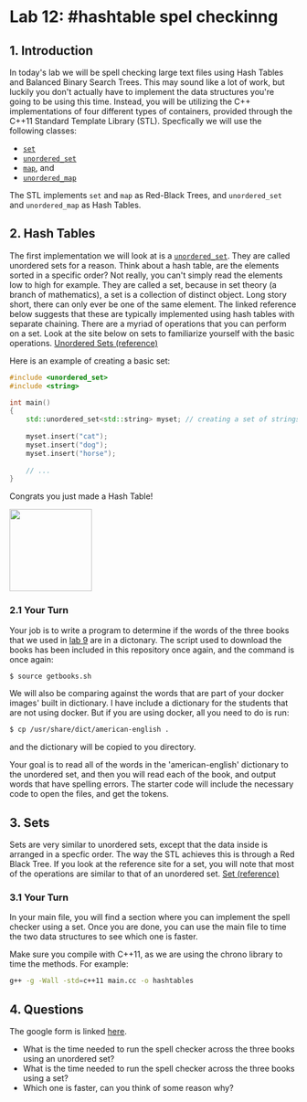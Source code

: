# Lab 12: #hashtable spel checkinng

## 1. Introduction
In today's lab we will be spell checking large text files using Hash Tables and Balanced Binary Search Trees. This may sound like a lot of work, but luckily you don't actually have to implement the data structures you're going to be using this time. Instead, you will be utilizing the C++ implementations of four different types of containers, provided through the C++11 Standard Template Library (STL). Specfically we will use the following classes:

+ [`set`](http://en.cppreference.com/w/cpp/container/set)
+ [`unordered_set`](http://en.cppreference.com/w/cpp/container/unordered_set)
+ [`map`](http://en.cppreference.com/w/cpp/container/map), and 
+ [`unordered_map`](http://en.cppreference.com/w/cpp/container/unordered_map)

The STL implements `set` and `map` as Red-Black Trees, and `unordered_set` and `unordered_map` as Hash Tables.

## 2. Hash Tables

The first implementation we will look at is a [`unordered_set`](http://en.cppreference.com/w/cpp/container/unordered_set). They are called unordered sets for a reason. Think about a hash table, are the elements sorted in a specific order? Not really, you can't simply read the elements low to high for example. They are called a set, because in set theory (a branch of mathematics), a set is a collection of distinct object. Long story short, there can only ever be one of the same element. The linked reference below suggests that these are typically implemented using hash tables with separate chaining. There are a myriad of operations that you can perform on a set. Look at the site below on sets to familiarize yourself with the basic operations. [Unordered Sets (reference)](http://en.cppreference.com/w/cpp/container/unordered_set)

Here is an example of creating a basic set:

```C++
#include <unordered_set>
#include <string>

int main()
{
	std::unordered_set<std::string> myset; // creating a set of strings
	
	myset.insert("cat");
	myset.insert("dog");
	myset.insert("horse");
	
	// ...
}

```

Congrats you just made a Hash Table!
<p><img src="http://www.staples-3p.com/s7/is/image/Staples/s0105150_sc7?$splssku$" width="144"></p>

### 2.1 Your Turn
Your job is to write a program to determine if the words of the three books that we used in [lab 9](https://github.com/URI-CSC/csc-212-f17/tree/master/lab-09) are in a dictonary. The script used to download the books has been included in this repository once again, and the command is once again:

```bash
$ source getbooks.sh
```

We will also be comparing against the words that are part of your docker images' built in dictionary. I have include a dictionary for the students that are not using docker. But if you are using docker, all you need to do is run:

```bash
$ cp /usr/share/dict/american-english .
```

and the dictionary will be copied to you directory. 

Your goal is to read all of the words in the 'american-english' dictionary to the unordered set, and then you will read each of the book, and output words that have spelling errors. The starter code will include the necessary code to open the files, and get the tokens.

## 3. Sets

Sets are very similar to unordered sets, except that the data inside is arranged in a specfic order. The way the STL achieves this is through a Red Black Tree. If you look at the reference site for a set, you will note that most of the operations are similar to that of an unordered set.
[Set (reference)](http://en.cppreference.com/w/cpp/container/set)

### 3.1 Your Turn

In your main file, you will find a section where you can implement the spell checker using a set. Once you are done, you can use the main file to time the two data structures to see which one is faster.

Make sure you compile with C++11, as we are using the chrono library to time the methods. For example:

```bash
g++ -g -Wall -std=c++11 main.cc -o hashtables
```

## 4. Questions

The google form is linked [here](https://docs.google.com/forms/d/e/1FAIpQLSdCnVWK7FqA3pbFfQaxuawVdiGuEUW9E2dWSw7S3Oja9p921A/viewform?usp=sf_link).

* What is the time needed to run the spell checker across the three books using an unordered set?
* What is the time needed to run the spell checker across the three books using a set?
* Which one is faster, can you think of some reason why?

